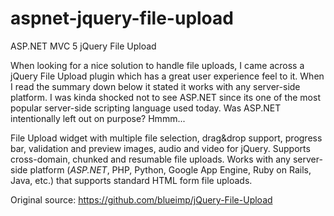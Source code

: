 # aspnet-jquery-file-upload
ASP.NET MVC 5 jQuery File Upload

When looking for a nice solution to handle file uploads, I came across a jQuery File Upload plugin which has a great user experience feel to it. When I read the summary down below it stated it works with any server-side platform. I was kinda shocked not to see ASP.NET since its one of the most popular server-side scripting language used today. Was ASP.NET intentionally left out on purpose? Hmmm...

File Upload widget with multiple file selection, drag&drop support, progress bar, validation and preview images, audio and video for jQuery. Supports cross-domain, chunked and resumable file uploads. Works with any server-side platform (*ASP.NET*, PHP, Python, Google App Engine, Ruby on Rails, Java, etc.) that supports standard HTML form file uploads.

Original source: https://github.com/blueimp/jQuery-File-Upload
